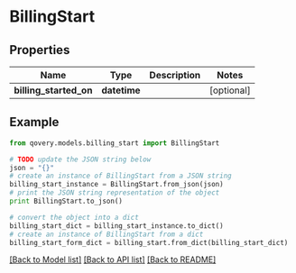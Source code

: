 # BillingStart


## Properties

Name | Type | Description | Notes
------------ | ------------- | ------------- | -------------
**billing_started_on** | **datetime** |  | [optional] 

## Example

```python
from qovery.models.billing_start import BillingStart

# TODO update the JSON string below
json = "{}"
# create an instance of BillingStart from a JSON string
billing_start_instance = BillingStart.from_json(json)
# print the JSON string representation of the object
print BillingStart.to_json()

# convert the object into a dict
billing_start_dict = billing_start_instance.to_dict()
# create an instance of BillingStart from a dict
billing_start_form_dict = billing_start.from_dict(billing_start_dict)
```
[[Back to Model list]](../README.md#documentation-for-models) [[Back to API list]](../README.md#documentation-for-api-endpoints) [[Back to README]](../README.md)


